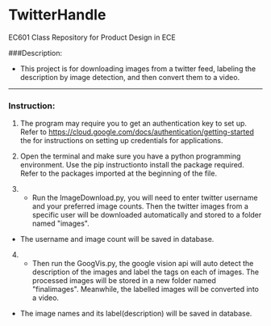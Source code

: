 # TwitterHandle

EC601
Class Repository for Product Design in ECE


###Description:

- This project is for downloading images from a twitter feed, labeling the description by image detection, and then convert them to a video.

-----------------------------------------------------------

### Instruction: 

1. The program may require you to get an authentication key to set up. Refer to https://cloud.google.com/docs/authentication/getting-started the for instructions on setting up
credentials for applications.

2. Open the terminal and make sure you have a python programming environment. Use the pip instructionto install the package required. Refer to the packages imported at the beginning of the file.

3. - Run the ImageDownload.py, you will need to enter twitter username and your preferred image counts. Then the twitter images from a specific user will be downloaded automatically and stored to a folder named "images".  

  - The username and image count will be saved in database.

4. - Then run the GoogVis.py, the google vision api will auto detect the description of the images and label the tags on each of images. The processed images will be stored in a new folder named "finalimages". Meanwhile, the labelled images will be converted into a video. 

  - The image names and its label(description) will be saved in database.
